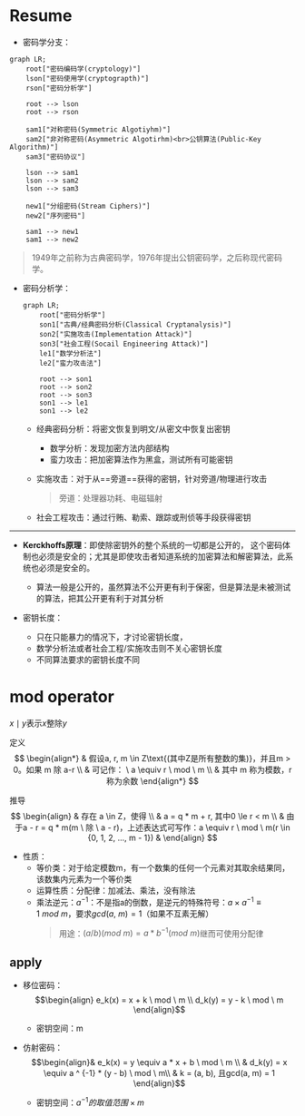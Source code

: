 # Resume

+ 密码学分支：
```mermaid
graph LR;
	root["密码编码学(cryptology)"]
	lson["密码使用学(cryptograpth)"]
	rson["密码分析学"]
	
	root --> lson
	root --> rson
	
	sam1["对称密码(Symmetric Algotiyhm)"]
	sam2["非对称密码(Asymmetric Algotirhm)<br>公钥算法(Public-Key Algorithm)"]
	sam3["密码协议"]
	
	lson --> sam1
	lson --> sam2
	lson --> sam3
	
	new1["分组密码(Stream Ciphers)"]
	new2["序列密码"]
	
	sam1 --> new1
	sam1 --> new2
```
  > 1949年之前称为古典密码学，1976年提出公钥密码学，之后称现代密码学。

+ 密码分析学：
	```mermaid
	graph LR;
		root["密码分析学"]
		son1["古典/经典密码分析(Classical Cryptanalysis)"]
		son2["实施攻击(Implementation Attack)"]
		son3["社会工程(Socail Engineering Attack)"]
		le1["数学分析法"]
		le2["蛮力攻击法"]
		
		root --> son1
		root --> son2
		root --> son3
		son1 --> le1
		son1 --> le2
	```

	+ 经典密码分析：将密文恢复到明文/从密文中恢复出密钥
		+ 数学分析：发现加密方法内部结构
		+ 蛮力攻击：把加密算法作为黑盒，测试所有可能密钥
	+ 实施攻击：对于从==旁道==获得的密钥，针对旁道/物理进行攻击
		>旁道：处理器功耗、电磁辐射

	+ 社会工程攻击：通过行贿、勒索、跟踪或刑侦等手段获得密钥

---

+ **Kerckhoffs原理**：即使除密钥外的整个系统的一切都是公开的， 这个密码体制也必须是安全的；尤其是即使攻击者知道系统的加密算法和解密算法，此系统也必须是安全的。
	+ 算法一般是公开的，虽然算法不公开更有利于保密，但是算法是未被测试的算法，把其公开更有利于对其分析

+ 密钥长度：
	+ 只在只能暴力的情况下，才讨论密钥长度，
	+ 数学分析法或者社会工程/实施攻击则不关心密钥长度
	+ 不同算法要求的密钥长度不同

# mod operator
$x \mid y \text{表示}x\text{整除}y$

定义
$$
\begin{align*}
& 假设a, r, m \in Z\text{(其中Z是所有整数的集)}，并且m > 0。如果 m 除 a-r  \\
& 可记作： \ a \equiv r  \ mod \  m \\
& 其中 m 称为模数，r称为余数
\end{align*}
$$

推导
$$
\begin{align}
& 存在 a \in Z，使得 \\
& a = q * m + r, 其中0 \le r < m \\
& 由于a - r = q * m(m \ 除 \ a - r)，上述表达式可写作：a \equiv r \ mod \ m(r \in {0, 1, 2, ..., m - 1})
& \end{align}
$$

+ 性质：
	+  等价类：对于给定模数m，有一个数集的任何一个元素对其取余结果同，该数集内元素为一个等价类
	+ 运算性质：分配律：加减法、乘法，没有除法
	+ 乘法逆元：$a^{-1}$：不是指a的倒数，是逆元的特殊符号：$a \times a^{-1} \equiv 1 \ mod \ m$，要求$gcd(a, \ m) = 1$（如果不互素无解）
		>用途：$(a / b)(mod \ m) = a * b^{-1}(mod \ m)$继而可使用分配律


## apply

+ 移位密码：
	$$\begin{align} e_k(x) = x + k \ mod \ m \\ d_k(y) = y - k \ mod \ m \end{align}$$
	+ 密钥空间：m

+ 仿射密码：
	$$\begin{align}& e_k(x) = y \equiv a * x + b \ mod \ m \\ & d_k(y) = x \equiv a ^ {-1} * (y - b) \ mod \ m\\ & k = (a, b), 且gcd(a, m) = 1 \end{align}$$
	+ 密钥空间：$a ^ {-1}的取值范围 \times m$
